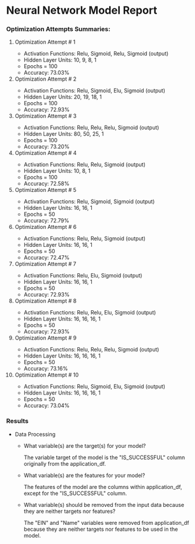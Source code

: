 <h1>Neural Network Model Report</h1>

<h3>Optimization Attempts Summaries:</h3>
<ol>
  <li>Optimization Attempt # 1</li>
    <ul>
      <li>Activation Functions: Relu, Sigmoid, Relu, Sigmoid (output)</li>
      <li>Hidden Layer Units: 10, 9, 8, 1</li>
      <li>Epochs = 100</li>
      <li>Accuracy: 73.03%</li>
    </ul>
  <li>Optimization Attempt # 2</li>
    <ul>
      <li>Activation Functions: Relu, Sigmoid, Elu, Sigmoid (output)</li>
      <li>Hidden Layer Units: 20, 19, 18, 1</li>
      <li>Epochs = 100</li>
      <li>Accuracy: 72.93%</li>
    </ul>
  <li>Optimization Attempt # 3</li>
    <ul>
      <li>Activation Functions: Relu, Relu, Relu, Sigmoid (output)</li>
      <li>Hidden Layer Units: 80, 50, 25, 1</li>
      <li>Epochs = 100</li>
      <li>Accuracy: 73.20%</li>
    </ul>
  <li>Optimization Attempt # 4</li>
    <ul>
      <li>Activation Functions: Relu, Relu, Sigmoid (output)</li>
      <li>Hidden Layer Units: 10, 8, 1</li>
      <li>Epochs = 100</li>
      <li>Accuracy: 72.58%</li>
    </ul>
  <li>Optimization Attempt # 5</li>
    <ul>
      <li>Activation Functions: Relu, Sigmoid, Sigmoid (output)</li>
      <li>Hidden Layer Units: 16, 16, 1</li>
      <li>Epochs = 50</li>
      <li>Accuracy: 72.79%</li>
    </ul>
  <li>Optimization Attempt # 6</li>
    <ul>
      <li>Activation Functions: Relu, Relu, Sigmoid (output)</li>
      <li>Hidden Layer Units: 16, 16, 1</li>
      <li>Epochs = 50</li>
      <li>Accuracy: 72.47%</li>
    </ul>
  <li>Optimization Attempt # 7</li>
    <ul>
      <li>Activation Functions: Relu, Elu, Sigmoid (output)</li>
      <li>Hidden Layer Units: 16, 16, 1</li>
      <li>Epochs = 50</li>
      <li>Accuracy: 72.93%</li>
    </ul>
  <li>Optimization Attempt # 8</li>
    <ul>
      <li>Activation Functions: Relu, Relu, Elu, Sigmoid (output)</li>
      <li>Hidden Layer Units: 16, 16, 16, 1</li>
      <li>Epochs = 50</li>
      <li>Accuracy: 72.93%</li>
    </ul>
  <li>Optimization Attempt # 9</li>
    <ul>
      <li>Activation Functions: Relu, Relu, Relu, Sigmoid (output)</li>
      <li>Hidden Layer Units: 16, 16, 16, 1</li>
      <li>Epochs = 50</li>
      <li>Accuracy: 73.16%</li>
    </ul>
  <li>Optimization Attempt # 10</li>
    <ul>
      <li>Activation Functions: Relu, Sigmoid, Elu, Sigmoid (output)</li>
      <li>Hidden Layer Units: 16, 16, 16, 1</li>
      <li>Epochs = 50</li>
      <li>Accuracy: 73.04%</li>
    </ul>  
</ol>

<h3>Results</h3>
<ul>
  <li>Data Processing</li>
    <ul>
      <li>What variable(s) are the target(s) for your model?</li>
      <p>The variable target of the model is the "IS_SUCCESSFUL" column originally from the application_df.</p>
      <li>What variable(s) are the features for your model?</li>
      <p>The features of the model are the columns within application_df, except for the "IS_SUCCESSFUL" column.</p>
      <li>What variable(s) should be removed from the input data because they are neither targets nor features?</li>
      <p>The "EIN" and "Name" variables were removed from application_df because they are neither targets nor features to be used in the model.</p>
    </ul>
</ul>
